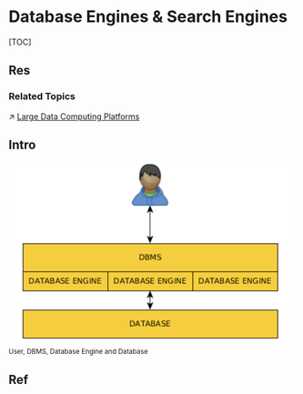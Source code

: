 # Database Engines & Search Engines

[TOC]



## Res
### Related Topics
↗ [Large Data Computing Platforms](../../../../Data%20Science/🧯%20Large%20Data%20Computing%20Platforms/Large%20Data%20Computing%20Platforms.md)



## Intro
![|600](../../../../../Assets/Pics/Screenshot%202024-02-28%20at%2011.05.23%20PM.png)
<small>User, DBMS, Database Engine and Database</small>



## Ref
[DBMS vs database vs database engines]: https://forum.learncodethehardway.com/t/dbms-vs-database-vs-database-engines/2490

[What are some database storage engines? | Quora]: https://qr.ae/pspu5L
